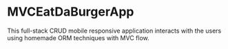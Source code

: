 # MVCEatDaBurgerApp

This full-stack CRUD mobile responsive application interacts with the users using homemade ORM techniques with MVC flow.
